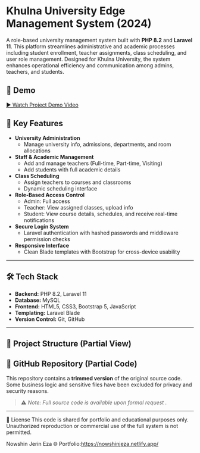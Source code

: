 # Khulna University Edge Management System (2024)

A role-based university management system built with **PHP 8.2** and **Laravel 11**. This platform streamlines administrative and academic processes including student enrollment, teacher assignments, class scheduling, and user role management. Designed for Khulna University, the system enhances operational efficiency and communication among admins, teachers, and students.

## 🎥 Demo

[▶️ Watch Project Demo Video](https://bit.ly/3U7MlbE)


## 🚀 Key Features

- **University Administration**
  - Manage university info, admissions, departments, and room allocations
- **Staff & Academic Management**
  - Add and manage teachers (Full-time, Part-time, Visiting)
  - Add students with full academic details
- **Class Scheduling**
  - Assign teachers to courses and classrooms
  - Dynamic scheduling interface
- **Role-Based Access Control**
  - Admin: Full access
  - Teacher: View assigned classes, upload info
  - Student: View course details, schedules, and receive real-time notifications
- **Secure Login System**
  - Laravel authentication with hashed passwords and middleware permission checks
- **Responsive Interface**
  - Clean Blade templates with Bootstrap for cross-device usability

---

## 🛠️ Tech Stack

- **Backend:** PHP 8.2, Laravel 11
- **Database:** MySQL
- **Frontend:** HTML5, CSS3, Bootstrap 5, JavaScript
- **Templating:** Laravel Blade
- **Version Control:** Git, GitHub

---

## 📂 Project Structure (Partial View)
## 🔗 GitHub Repository (Partial Code)

This repository contains a **trimmed version** of the original source code. Some business logic and sensitive files have been excluded for privacy and security reasons.

> ⚠️ _Note: Full source code is available upon formal request ._

---


📄 License
This code is shared for portfolio and educational purposes only. Unauthorized reproduction or commercial use of the full system is not permitted.


Nowshin Jerin Eza
🌐 Portfolio:https://nowshinjeza.netlify.app/
